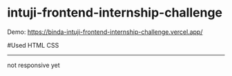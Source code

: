 # intuji-frontend-internship-challenge

Demo: https://binda-intuji-frontend-internship-challenge.vercel.app/

#Used
HTML
CSS

<hr>
not responsive yet 
